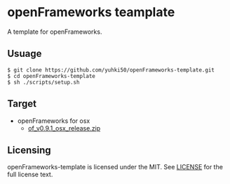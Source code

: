 # openFrameworks teamplate

A template for openFrameworks.


## Usuage

```
$ git clone https://github.com/yuhki50/openFrameworks-template.git
$ cd openFrameworks-template
$ sh ./scripts/setup.sh
```


## Target

* openFrameworks for osx
    * [of_v0.9.1_osx_release.zip](http://openframeworks.cc/versions/v0.9.1/of_v0.9.1_osx_release.zip)


## Licensing

openFrameworks-template is licensed under the MIT. See [LICENSE](https://github.com/yuhki50/openFrameworks-template/blob/master/LICENSE) for the full
license text.
